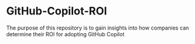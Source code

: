 # GitHub-Copilot-ROI
The purpose of this repository is to gain insights into how companies can determine their ROI for adopting GitHub Copilot

